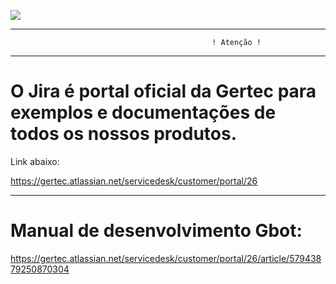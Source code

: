 [![](https://pbs.twimg.com/media/EKzBdw7WwAQrq8J.png)](https://www.gertec.com.br/)

 ----------------------------------------------------------------------

                                                 ! Atenção !
 
  ----------------------------------------------------------------------

# O Jira é portal oficial da Gertec para exemplos e documentações de todos os nossos produtos. 
 
 Link abaixo:
 
 https://gertec.atlassian.net/servicedesk/customer/portal/26
 
 ----------------------------------------------------------------------

# Manual de desenvolvimento Gbot:

https://gertec.atlassian.net/servicedesk/customer/portal/26/article/57943879250870304
